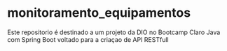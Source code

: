 # monitoramento_equipamentos
Este repositorio é destinado a um projeto da DIO no Bootcamp Claro Java com Spring Boot voltado para a criaçao de API RESTfull
